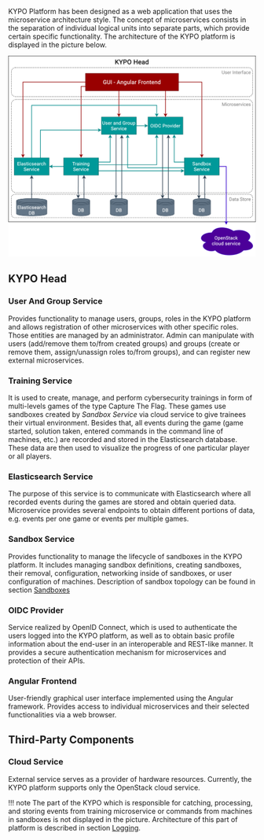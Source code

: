 KYPO Platform has been designed as a web application that uses the microservice architecture style. The concept of microservices consists in the separation of individual logical units into separate parts, which provide certain specific functionality. The architecture of the KYPO platform is displayed in the picture below.


![microservices](../img/operation-guide/platform-components/kypo-microservices.png)

## KYPO Head

### User And Group Service
Provides functionality to manage users, groups, roles in the KYPO platform and allows registration of other microservices with other specific roles. Those entities are managed by an administrator. Admin can manipulate with users (add/remove them to/from created groups) and groups (create or remove them, assign/unassign roles to/from groups), and can register new external microservices.

### Training Service
It is used to create, manage, and perform cybersecurity trainings in form of multi-levels games of the type Capture The Flag. These games use sandboxes created by *Sandbox Service* via cloud service to give trainees their virtual environment. Besides that, all events during the game (game started, solution taken, entered commands in the command line of machines, etc.) are recorded and stored in the Elasticsearch database. These data are then used to visualize the progress of one particular player or all players.

### Elasticsearch Service
The purpose of this service is to communicate with Elasticsearch where all recorded events during the games are stored and obtain queried data. Microservice provides several endpoints to obtain different portions of data, e.g. events per one game or events per multiple games.

### Sandbox Service
Provides functionality to manage the lifecycle of sandboxes in the KYPO platform. It includes managing sandbox definitions, creating sandboxes, their removal, configuration, networking inside of sandboxes, or user configuration of machines. Description of sandbox topology can be found in section [Sandboxes](../../operation-guide/sandboxes/sandbox-topology/topology-definition)

### OIDC Provider
Service realized by OpenID Connect, which is used to authenticate the users logged into the KYPO platform, as well as to obtain basic profile information about the end-user in an interoperable and REST-like manner. It provides a secure authentication mechanism for microservices and protection of their APIs.

### Angular Frontend
User-friendly graphical user interface implemented using the Angular framework. Provides access to individual microservices and their selected functionalities via a web browser. 

## Third-Party Components

### Cloud Service
External service serves as a provider of hardware resources. Currently, the KYPO platform supports only the OpenStack cloud service.

!!! note
    The part of the KYPO which is responsible for catching, processing, and storing events from training microservice or commands from machines in sandboxes is not displayed in the picture. Architecture of this part of platform is described in section [Logging](../extras/logging/architecture.md).
